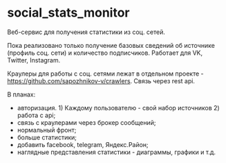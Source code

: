 # social_stats_monitor

Веб-сервис для получения статистики из соц. сетей.

Пока реализовано только получение базовых сведений об источнике (профиль соц. сети) и количество подписчиков. Работает для VK, Twitter, Instagram.

Краулеры для работы с соц. сетями лежат в отдельном проекте - https://github.com/sapozhnikov-v/crawlers. Связь через rest api.

В планах:
- авторизация. 1) Каждому пользователю - свой набор источников 2) работа с api;
- связь с краулерами через брокер сообщений;
- нормальный фронт;
- больше статистики;
- добавить facebook, telegram, Яндекс.Район;
- наглядные представления статистики - диаграммы, графики и т.д.
